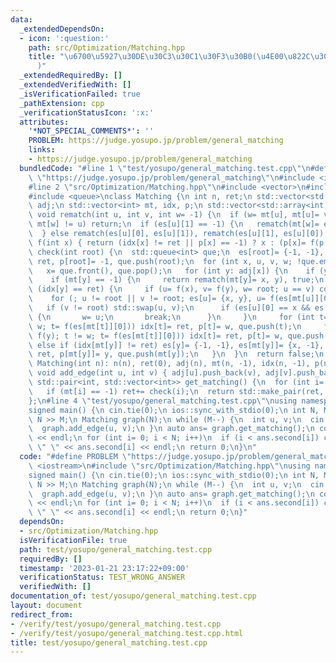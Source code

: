 ```yaml
---
data:
  _extendedDependsOn:
  - icon: ':question:'
    path: src/Optimization/Matching.hpp
    title: "\u6700\u5927\u30DE\u30C3\u30C1\u30F3\u30B0(\u4E00\u822C\u30B0\u30E9\u30D5\
      )"
  _extendedRequiredBy: []
  _extendedVerifiedWith: []
  _isVerificationFailed: true
  _pathExtension: cpp
  _verificationStatusIcon: ':x:'
  attributes:
    '*NOT_SPECIAL_COMMENTS*': ''
    PROBLEM: https://judge.yosupo.jp/problem/general_matching
    links:
    - https://judge.yosupo.jp/problem/general_matching
  bundledCode: "#line 1 \"test/yosupo/general_matching.test.cpp\"\n#define PROBLEM\
    \ \"https://judge.yosupo.jp/problem/general_matching\"\n#include <iostream>\n\
    #line 2 \"src/Optimization/Matching.hpp\"\n#include <vector>\n#include <array>\n\
    #include <queue>\nclass Matching {\n int n, ret;\n std::vector<std::vector<int>>\
    \ adj;\n std::vector<int> mt, idx, p;\n std::vector<std::array<int, 2>> es;\n\
    \ void rematch(int u, int v, int w= -1) {\n  if (w= mt[u], mt[u]= v; w == -1 ||\
    \ mt[w] != u) return;\n  if (es[u][1] == -1) {\n   rematch(mt[w]= es[u][0], w);\n\
    \  } else rematch(es[u][0], es[u][1]), rematch(es[u][1], es[u][0]);\n }\n int\
    \ f(int x) { return (idx[x] != ret || p[x] == -1) ? x : (p[x]= f(p[x])); }\n bool\
    \ check(int root) {\n  std::queue<int> que;\n  es[root]= {-1, -1}, idx[root]=\
    \ ret, p[root]= -1, que.push(root);\n  for (int x, u, v, w; !que.empty();) {\n\
    \   x= que.front(), que.pop();\n   for (int y: adj[x]) {\n    if (y == root) continue;\n\
    \    if (mt[y] == -1) {\n     return rematch(mt[y]= x, y), true;\n    } else if\
    \ (idx[y] == ret) {\n     if (u= f(x), v= f(y), w= root; u == v) continue;\n \
    \    for (; u != root || v != root; es[u]= {x, y}, u= f(es[mt[u]][0])) {\n   \
    \   if (v != root) std::swap(u, v);\n      if (es[u][0] == x && es[u][1] == y)\
    \ {\n       w= u;\n       break;\n      }\n     }\n     for (int t= f(x); t !=\
    \ w; t= f(es[mt[t]][0])) idx[t]= ret, p[t]= w, que.push(t);\n     for (int t=\
    \ f(y); t != w; t= f(es[mt[t]][0])) idx[t]= ret, p[t]= w, que.push(t);\n    }\
    \ else if (idx[mt[y]] != ret) es[y]= {-1, -1}, es[mt[y]]= {x, -1}, idx[mt[y]]=\
    \ ret, p[mt[y]]= y, que.push(mt[y]);\n   }\n  }\n  return false;\n }\npublic:\n\
    \ Matching(int n): n(n), ret(0), adj(n), mt(n, -1), idx(n, -1), p(n), es(n) {}\n\
    \ void add_edge(int u, int v) { adj[u].push_back(v), adj[v].push_back(u); }\n\
    \ std::pair<int, std::vector<int>> get_matching() {\n  for (int i= 0; i < n; i++)\n\
    \   if (mt[i] == -1) ret+= check(i);\n  return std::make_pair(ret, mt);\n }\n\
    };\n#line 4 \"test/yosupo/general_matching.test.cpp\"\nusing namespace std;\n\
    signed main() {\n cin.tie(0);\n ios::sync_with_stdio(0);\n int N, M;\n cin >>\
    \ N >> M;\n Matching graph(N);\n while (M--) {\n  int u, v;\n  cin >> u >> v;\n\
    \  graph.add_edge(u, v);\n }\n auto ans= graph.get_matching();\n cout << ans.first\
    \ << endl;\n for (int i= 0; i < N; i++)\n  if (i < ans.second[i]) cout << i <<\
    \ \" \" << ans.second[i] << endl;\n return 0;\n}\n"
  code: "#define PROBLEM \"https://judge.yosupo.jp/problem/general_matching\"\n#include\
    \ <iostream>\n#include \"src/Optimization/Matching.hpp\"\nusing namespace std;\n\
    signed main() {\n cin.tie(0);\n ios::sync_with_stdio(0);\n int N, M;\n cin >>\
    \ N >> M;\n Matching graph(N);\n while (M--) {\n  int u, v;\n  cin >> u >> v;\n\
    \  graph.add_edge(u, v);\n }\n auto ans= graph.get_matching();\n cout << ans.first\
    \ << endl;\n for (int i= 0; i < N; i++)\n  if (i < ans.second[i]) cout << i <<\
    \ \" \" << ans.second[i] << endl;\n return 0;\n}"
  dependsOn:
  - src/Optimization/Matching.hpp
  isVerificationFile: true
  path: test/yosupo/general_matching.test.cpp
  requiredBy: []
  timestamp: '2023-01-21 23:17:22+09:00'
  verificationStatus: TEST_WRONG_ANSWER
  verifiedWith: []
documentation_of: test/yosupo/general_matching.test.cpp
layout: document
redirect_from:
- /verify/test/yosupo/general_matching.test.cpp
- /verify/test/yosupo/general_matching.test.cpp.html
title: test/yosupo/general_matching.test.cpp
---
```

